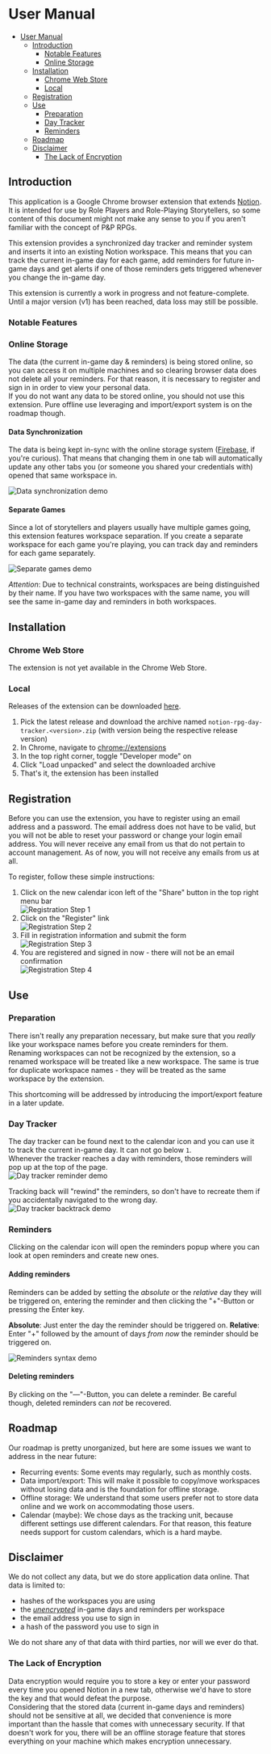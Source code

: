 # User Manual

* [User Manual](#user-manual)
  * [Introduction](#introduction)
    * [Notable Features](#notable-features)
    * [Online Storage](#online-storage)
  * [Installation](#installation)
    * [Chrome Web Store](#chrome-web-store)
    * [Local](#local)
  * [Registration](#registration)
  * [Use](#use)
    * [Preparation](#preparation)
    * [Day Tracker](#day-tracker)
    * [Reminders](#reminders)
  * [Roadmap](#roadmap)
  * [Disclaimer](#disclaimer)
    * [The Lack of Encryption](#the-lack-of-encryption)

## Introduction

This application is a Google Chrome browser extension that extends [Notion](https://notion.so). It is intended for use by Role Players and Role-Playing Storytellers, so some content of this document might not make any sense to you if you aren't familiar with the concept of P&P RPGs.

This extension provides a synchronized day tracker and reminder system and inserts it into an existing Notion workspace. This means that you can track the current in-game day for each game, add reminders for future in-game days and get alerts if one of those reminders gets triggered whenever you change the in-game day.

This extension is currently a work in progress and not feature-complete. Until a major version (v1) has been reached, data loss may still be possible.

### Notable Features

### Online Storage

The data (the current in-game day & reminders) is being stored online, so you can access it on multiple machines and so clearing browser data does not delete all your reminders. For that reason, it is necessary to register and sign in in order to view your personal data.\
If you do not want any data to be stored online, you should not use this extension. Pure offline use leveraging and import/export system is on the roadmap though.

#### Data Synchronization

The data is being kept in-sync with the online storage system ([Firebase](https://firebase.google.com), if you're curious). That means that changing them in one tab will automatically update any other tabs you (or someone you shared your credentials with) opened that same workspace in.

![Data synchronization demo](./doc/images/01-sync.gif)

#### Separate Games

Since a lot of storytellers and players usually have multiple games going, this extension features workspace separation. If you create a separate workspace for each game you're playing, you can track day and reminders for each game separately.

![Separate games demo](./doc/images/02-workspaces.gif)

_Attention_: Due to technical constraints, workspaces are being distinguished by their name. If you have two workspaces with the same name, you will see the same in-game day and reminders in both workspaces.

## Installation

### Chrome Web Store

The extension is not yet available in the Chrome Web Store.

### Local

Releases of the extension can be downloaded [here](https://github.com/jagoe/notion-rpg-time-tracker/releases).

1. Pick the latest release and download the archive named `notion-rpg-day-tracker.<version>.zip` (with version being the respective release version)
2. In Chrome, navigate to <chrome://extensions>
3. In the top right corner, toggle "Developer mode" on
4. Click "Load unpacked" and select the downloaded archive
5. That's it, the extension has been installed

## Registration

Before you can use the extension, you have to register using an email address and a password. The email address does not have to be valid, but you will not be able to reset your password or change your login email address. You will never receive any email from us that do not pertain to account management. As of now, you will not receive any emails from us at all.

To register, follow these simple instructions:

1. Click on the new calendar icon left of the "Share" button in the top right menu bar\
   ![Registration Step 1](./doc/images/03-registration-01.png)
2. Click on the "Register" link\
   ![Registration Step 2](./doc/images/03-registration-02.png)
3. Fill in registration information and submit the form\
   ![Registration Step 3](./doc/images/03-registration-03.png)
4. You are registered and signed in now - there will not be an email confirmation\
   ![Registration Step 4](./doc/images/03-registration-04.png)

## Use

### Preparation

There isn't really any preparation necessary, but make sure that you _really_ like your workspace names before you create reminders for them.\
Renaming workspaces can not be recognized by the extension, so a renamed workspace will be treated like a new workspace. The same is true for duplicate workspace names - they will be treated as the same workspace by the extension.

This shortcoming will be addressed by introducing the import/export feature in a later update.

### Day Tracker

The day tracker can be found next to the calendar icon and you can use it to track the current in-game day. It can not go below `1`.\
Whenever the tracker reaches a day with reminders, those reminders will pop up at the top of the page.\
![Day tracker reminder demo](./doc/images/04-day-tracker-reminder.gif)

Tracking back will "rewind" the reminders, so don't have to recreate them if you accidentally navigated to the wrong day.\
![Day tracker backtrack demo](./doc/images/04-day-tracker-rewind.gif)

### Reminders

Clicking on the calendar icon will open the reminders popup where you can look at open reminders and create new ones.

#### Adding reminders

Reminders can be added by setting the _absolute_ or the _relative_ day they will be triggered on, entering the reminder and then clicking the "+"-Button or pressing the Enter key.

__Absolute__: Just enter the day the reminder should be triggered on.
__Relative__: Enter "+" followed by the amount of days _from now_ the reminder should be triggered on.

![Reminders syntax demo](./doc/images/05-reminders-syntax.gif)

#### Deleting reminders

By clicking on the "—"-Button, you can delete a reminder. Be careful though, deleted reminders can _not_ be recovered.

## Roadmap

Our roadmap is pretty unorganized, but here are some issues we want to address in the near future:

* Recurring events: Some events may regularly, such as monthly costs.
* Data import/export: This will make it possible to copy/move workspaces without losing data and is the foundation for offline storage.
* Offline storage: We understand that some users prefer not to store data online and we work on accommodating those users.
* Calendar (maybe): We chose days as the tracking unit, because different settings use different calendars. For that reason, this feature needs support for custom calendars, which is a hard maybe.

## Disclaimer

We do not collect any data, but we do store application data online. That data is limited to:

* hashes of the workspaces you are using
* the [_unencrypted_](#the-lack-of-encryption) in-game days and reminders per workspace
* the email address you use to sign in
* a hash of the password you use to sign in

We do not share any of that data with third parties, nor will we ever do that.

### The Lack of Encryption

Data encryption would require you to store a key or enter your password every time you opened Notion in a new tab, otherwise we'd have to store the key and that would defeat the purpose.\
Considering that the stored data (current in-game days and reminders) should not be sensitive at all, we decided that convenience is more important than the hassle that comes with unnecessary security. If that doesn't work for you, there will be an offline storage feature that stores everything on your machine which makes encryption unnecessary.
